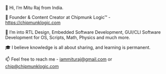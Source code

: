 👋 Hi, I’m Mitu Raj from India.

👔 Founder & Content Creator at Chipmunk Logic™ - https://chipmunklogic.com

👀 I’m into RTL Design, Embedded Software Development, GUI/CLI Software Development for OS, Scripts, Math, Physics and much more.

🎓 I believe knowledge is all about sharing, and learning is permanent.

📫 Feel free to reach me - iammituraj@gmail.com or chip@chipmunklogic.com
